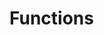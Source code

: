 # Functions

<!-- cmdrun python3 generate_function_overview.py storage storage -->

<!-- cmdrun python3 generate_function_overview.py elements -->

<!-- cmdrun python3 generate_function_overview.py browser -->

<!-- cmdrun python3 generate_function_overview.py intl -->

<!-- cmdrun python3 generate_function_overview.py sensors -->

<!-- cmdrun python3 generate_function_overview.py network -->

<!-- cmdrun python3 generate_function_overview.py animation -->

<!-- cmdrun python3 generate_function_overview.py watch -->

<!-- cmdrun python3 generate_function_overview.py utilities -->

<!-- cmdrun python3 generate_function_overview.py math math -->
